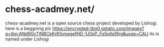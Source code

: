 # chess-acadmey.net/
chess-acadmey.net is a open source chess project developed by Lishogi. here is a beggning pic https://encrypted-tbn0.gstatic.com/images?q=tbn:ANd9GcTlNBCkKr81omagefHD-1J0sP_Fq5qlla19rg&usqp=CAU its is named under Lishogi
